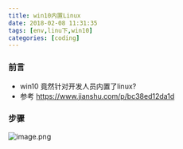 ```yaml
---
title: win10内置Linux
date: 2018-02-08 11:31:35
tags: [env,linu下,win10]
categories: [coding]
---
```

### 前言
* win10 竟然针对开发人员内置了linux?
* 参考 https://www.jianshu.com/p/bc38ed12da1d
### 步骤
![image.png](http://upload-images.jianshu.io/upload_images/4832809-6b81d1fce2f79b33.png?imageMogr2/auto-orient/strip%7CimageView2/2/w/1240)